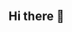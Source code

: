## Hi there 👋

<!--
**divyanshi-rasotia/divyanshi-rasotia** is a ✨ _special_ ✨ repository because its `README.md` (this file) appears on your GitHub profile.

Here are some ideas to get you started:

- 🔭 I’m currently working on Web Development
- 🌱 I’m currently learning Full Stack Development

- 🤔 I’m looking for help with 
- 💬 Ask me about 
- 📫 How to reach me: ddivyanshi693@gmail.com
- 😄 Pronouns: She/Her
- ⚡ Fun fact : 
-->
